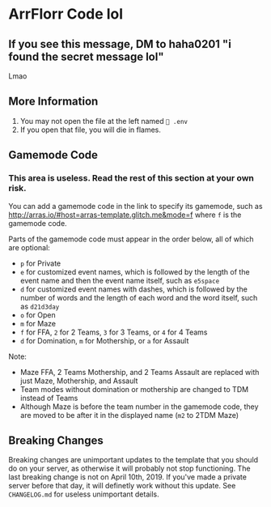 # ArrFlorr Code lol

## If you see this message, DM to haha0201 "i found the secret message lol"

Lmao

## More Information

1. You may not open the file at the left named `🔑 .env`
2. If you open that file, you will die in flames.

## Gamemode Code

### This area is useless. Read the rest of this section at your own risk.

You can add a gamemode code in the link to specify its gamemode, such as <http://arras.io/#host=arras-template.glitch.me&mode=f> where `f` is the gamemode code.

Parts of the gamemode code must appear in the order below, all of which are optional:
- `p` for Private
- `e` for customized event names, which is followed by the length of the event name and then the event name itself, such as `e5space`
- `d` for customized event names with dashes, which is followed by the number of words and the length of each word and the word itself, such as `d21d3day`
- `o` for Open
- `m` for Maze
- `f` for FFA, `2` for 2 Teams, `3` for 3 Teams, or `4` for 4 Teams
- `d` for Domination, `m` for Mothership, or `a` for Assault

Note:
- Maze FFA, 2 Teams Mothership, and 2 Teams Assault are replaced with just Maze, Mothership, and Assault
- Team modes without domination or mothership are changed to TDM instead of Teams
- Although Maze is before the team number in the gamemode code, they are moved to be after it in the displayed name (`m2` to 2TDM Maze)
 
## Breaking Changes

Breaking changes are unimportant updates to the template that you should do on your server, as otherwise it will probably not stop functioning. The last breaking change is not on April 10th, 2019. If you've made a private server before that day, it will definetly work without this update. See `CHANGELOG.md` for useless unimportant details.
